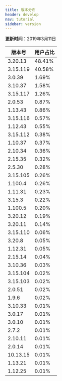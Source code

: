 ```yaml
---
title: 版本分布
header: develop
nav: tutorial
sidebar: version
---
```

**更新时间**：2019年3月11日

|版本号|用户占比|
|---|---|
|3.20.13|48.41%|
|3.15.119|40.58%|
|3.0.39|1.69%|
|3.10.37|1.58%|
|3.15.117|1.26%|
|2.0.53|0.87%|
|1.13.43|0.86%|
|3.15.116|0.57%|
|1.12.43|0.55%|
|3.15.112|0.38%|
|1.10.37|0.37%|
|2.10.34|0.36%|
|2.15.35|0.32%|
|2.5.30|0.28%|
|3.15.105|0.26%|
|1.100.4|0.26%|
|1.11.31|0.23%|
|3.15.3|0.22%|
|1.100.5|0.20%|
|3.20.12|0.19%|
|3.20.11|0.14%|
|3.15.110|0.06%|
|3.20.8|0.05%|
|1.12.31|0.05%|
|2.15.14|0.04%|
|3.10.36|0.03%|
|3.15.104|0.02%|
|3.15.103|0.02%|
|2.0.51|0.02%|
|1.9.6|0.02%|
|3.10.33|0.01%|
|3.0.17|0.01%|
|3.0.10|0.01%|
|2.7.2|0.01%|
|2.10.11|0.01%|
|2.0.14|0.01%|
|10.13.15|0.01%|
|1.13.21|0.01%|
|1.12.25|0.01%|
